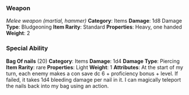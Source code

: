 ### Weapon
*Melee weapon (martial, hammer)*
**Category**: Items 
**Damage**: 1d8 Damage 
**Type**: Bludgeoning 
**Item Rarity**: Standard 
**Properties**: Heavy, one handed 
**Weight**: 2


### Special Ability
**Bag Of nails** (20) 
**Category**: Items 
**Damage**: 1d4 
**Damage Type**: Piercing 
**Item Rarity**: rare 
**Properties**: Light 
**Weight**: 1 
**Attributes**: At the start of my turn, each enemy makes a con save dc 6 + proficiency bonus + level. If failed, it takes 1d4 bleeding damage per nail in it. I can magically teleport the nails back into my bag using an action.
